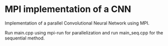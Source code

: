 # MPI implementation of a CNN
Implementation of a parallel Convolutional Neural Network using MPI.


Run main.cpp using mpi-run for parallelization and run main_seq.cpp for the sequential method.
